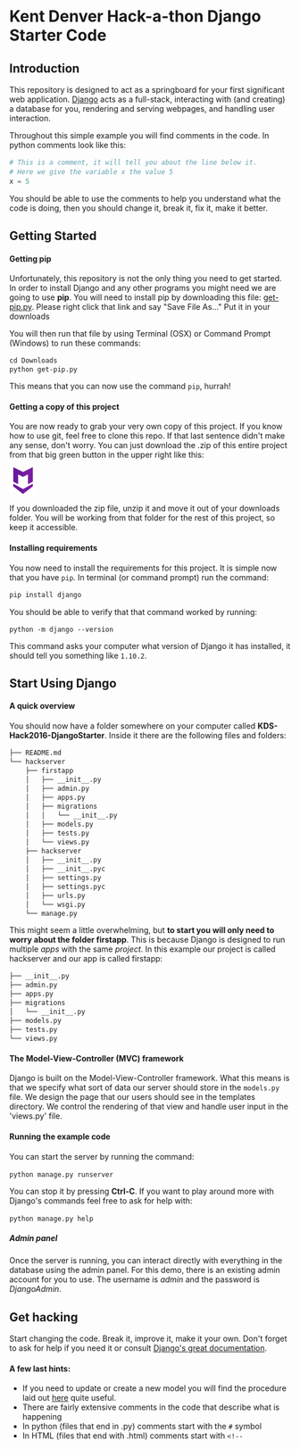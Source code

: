 # Kent Denver Hack-a-thon Django Starter Code

## Introduction

This repository is designed to act as a springboard for your first significant web application. [Django](https://www.djangoproject.com/) acts as a full-stack, interacting with (and creating) a database for you, rendering and serving webpages, and handling user interaction.

Throughout this simple example you will find comments in the code. In python comments look like this:
```python
# This is a comment, it will tell you about the line below it.
# Here we give the variable x the value 5
x = 5
```
You should be able to use the comments to help you understand what the code is doing, then you should change it, break it, fix it, make it better.

## Getting Started

#### Getting pip

Unfortunately, this repository is not the only thing you need to get started. In order to install Django and any other programs you might need we are going to use **pip**. You will need to install pip by downloading this file: [get-pip.py](https://bootstrap.pypa.io/get-pip.py). Please right click that link and say "Save File As..." Put it in your downloads

You will then run that file by using Terminal (OSX) or Command Prompt (Windows) to run these commands:

```
cd Downloads
python get-pip.py
```

This means that you can now use the command `pip`, hurrah!

#### Getting a copy of this project

You are now ready to grab your very own copy of this project. If you know how to use git, feel free to clone this repo. If that last sentence didn't make any sense, don't worry. You can just download the .zip of this entire project from that big green button in the upper right like this:

![zip download](https://github.com/adam-p/markdown-here/raw/master/src/common/images/icon48.png "How to download a zip archive")

If you downloaded the zip file, unzip it and move it out of your downloads folder. You will be working from that folder for the rest of this project, so keep it accessible.

#### Installing requirements

You now need to install the requirements for this project. It is simple now that you have `pip`. In terminal (or command prompt) run the command:
```bash
pip install django
```

You should be able to verify that that command worked by running:
```
python -m django --version
```

This command asks your computer what version of Django it has installed, it should tell you something like `1.10.2`.

## Start Using Django

#### A quick overview

You should now have a folder somewhere on your computer called **KDS-Hack2016-DjangoStarter**. Inside it there are the following files and folders:

```
├── README.md
└── hackserver
    ├── firstapp
    │   ├── __init__.py
    │   ├── admin.py
    │   ├── apps.py
    │   ├── migrations
    │   │   └── __init__.py
    │   ├── models.py
    │   ├── tests.py
    │   └── views.py
    ├── hackserver
    │   ├── __init__.py
    │   ├── __init__.pyc
    │   ├── settings.py
    │   ├── settings.pyc
    │   ├── urls.py
    │   └── wsgi.py
    └── manage.py
```

This might seem a little overwhelming, but **to start you will only need to worry about the folder firstapp**. This is because Django is designed to run multiple *apps* with the same *project*. In this example our project is called hackserver and our app is called firstapp:

```
├── __init__.py
├── admin.py
├── apps.py
├── migrations
│   └── __init__.py
├── models.py
├── tests.py
└── views.py
```

#### The Model-View-Controller (MVC) framework

Django is built on the Model-View-Controller framework. What this means is that we specify what sort of data our server should store in the `models.py` file. We design the page that our users should see in the templates directory. We control the rendering of that view and handle user input in the 'views.py' file.

#### Running the example code

You can start the server by running the command:

```python manage.py runserver```

You can stop it by pressing **Ctrl-C**.
If you want to play around more with Django's commands feel free to ask for help with:

```python manage.py help```

##### Admin panel

Once the server is running, you can interact directly with everything in the database using the admin panel. For this demo, there is an existing admin account for you to use. The username is *admin* and the password is *DjangoAdmin*.

## Get hacking

Start changing the code. Break it, improve it, make it your own. Don't forget to ask for help if you need it or consult [Django's great documentation](https://docs.djangoproject.com/en/1.10/).

#### A few last hints:

- If you need to update or create a new model you will find the procedure laid out [here](https://docs.djangoproject.com/en/1.10/intro/tutorial02/) quite useful.
- There are fairly extensive comments in the code that describe what is happening
 - In python (files that end in .py) comments start with the `#` symbol
 - In HTML  (files that end with .html) comments start with `<!--`
